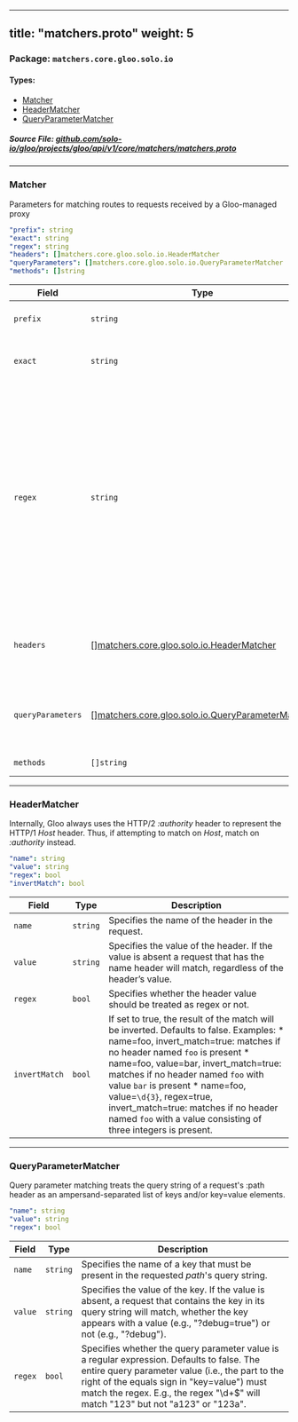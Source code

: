 
---
title: "matchers.proto"
weight: 5
---

<!-- Code generated by solo-kit. DO NOT EDIT. -->


### Package: `matchers.core.gloo.solo.io` 
#### Types:


- [Matcher](#matcher)
- [HeaderMatcher](#headermatcher)
- [QueryParameterMatcher](#queryparametermatcher)
  



##### Source File: [github.com/solo-io/gloo/projects/gloo/api/v1/core/matchers/matchers.proto](https://github.com/solo-io/gloo/blob/master/projects/gloo/api/v1/core/matchers/matchers.proto)





---
### Matcher

 
Parameters for matching routes to requests received by a Gloo-managed proxy

```yaml
"prefix": string
"exact": string
"regex": string
"headers": []matchers.core.gloo.solo.io.HeaderMatcher
"queryParameters": []matchers.core.gloo.solo.io.QueryParameterMatcher
"methods": []string

```

| Field | Type | Description |
| ----- | ---- | ----------- | 
| `prefix` | `string` | If specified, the route is a prefix rule meaning that the prefix must match the beginning of the *:path* header. Only one of `prefix`, or `regex` can be set. |
| `exact` | `string` | If specified, the route is an exact path rule meaning that the path must exactly match the *:path* header once the query string is removed. Only one of `exact`, or `regex` can be set. |
| `regex` | `string` | If specified, the route is a regular expression rule meaning that the regex must match the *:path* header once the query string is removed. The entire path (without the query string) must match the regex. The rule will not match if only a sub-sequence of the *:path* header matches the regex. The regex grammar is defined `here <http://en.cppreference.com/w/cpp/regex/ecmascript>`_. Examples:<br/> * The regex */b[io]t* matches the path */bit*<br/> * The regex */b[io]t* matches the path */bot*<br/> * The regex */b[io]t* does not match the path */bite*<br/> * The regex */b[io]t* does not match the path */bit/bot*<br/><br/> Note that the complexity of the regex is constrained by the regex engine's "program size" setting. If your regex is too complex, you may need to adjust the `regexMaxProgramSize` field in the `GlooOptions` section of your `Settings` resource. Only one of `regex`, or `exact` can be set. |
| `headers` | [[]matchers.core.gloo.solo.io.HeaderMatcher](../matchers.proto.sk/#headermatcher) | Specifies a set of headers that the route should match on. The router will check the request’s headers against all the specified headers in the route config. A match will happen if all the headers in the route are present in the request with the same values (or based on presence if the value field is not in the config). |
| `queryParameters` | [[]matchers.core.gloo.solo.io.QueryParameterMatcher](../matchers.proto.sk/#queryparametermatcher) | Specifies a set of URL query parameters on which the route should match. The router will check the query string from the *path* header against all the specified query parameters. If the number of specified query parameters is nonzero, they all must match the *path* header's query string for a match to occur. |
| `methods` | `[]string` | HTTP Method/Verb(s) to match on. If none specified, the matcher will ignore the HTTP Method. |




---
### HeaderMatcher

 
Internally, Gloo always uses the HTTP/2 *:authority* header to represent the HTTP/1 *Host* header.
Thus, if attempting to match on *Host*, match on *:authority* instead.

```yaml
"name": string
"value": string
"regex": bool
"invertMatch": bool

```

| Field | Type | Description |
| ----- | ---- | ----------- | 
| `name` | `string` | Specifies the name of the header in the request. |
| `value` | `string` | Specifies the value of the header. If the value is absent a request that has the name header will match, regardless of the header’s value. |
| `regex` | `bool` | Specifies whether the header value should be treated as regex or not. |
| `invertMatch` | `bool` | If set to true, the result of the match will be inverted. Defaults to false. Examples: * name=foo, invert_match=true: matches if no header named `foo` is present * name=foo, value=bar, invert_match=true: matches if no header named `foo` with value `bar` is present * name=foo, value=``\d{3}``, regex=true, invert_match=true: matches if no header named `foo` with a value consisting of three integers is present. |




---
### QueryParameterMatcher

 
Query parameter matching treats the query string of a request's :path header
as an ampersand-separated list of keys and/or key=value elements.

```yaml
"name": string
"value": string
"regex": bool

```

| Field | Type | Description |
| ----- | ---- | ----------- | 
| `name` | `string` | Specifies the name of a key that must be present in the requested *path*'s query string. |
| `value` | `string` | Specifies the value of the key. If the value is absent, a request that contains the key in its query string will match, whether the key appears with a value (e.g., "?debug=true") or not (e.g., "?debug"). |
| `regex` | `bool` | Specifies whether the query parameter value is a regular expression. Defaults to false. The entire query parameter value (i.e., the part to the right of the equals sign in "key=value") must match the regex. E.g., the regex "\d+$" will match "123" but not "a123" or "123a". |





<!-- Start of HubSpot Embed Code -->
<script type="text/javascript" id="hs-script-loader" async defer src="//js.hs-scripts.com/5130874.js"></script>
<!-- End of HubSpot Embed Code -->
